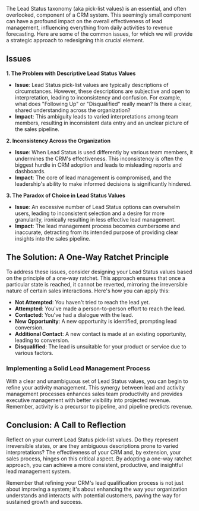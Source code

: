 The Lead Status taxonomy (aka pick-list values) is an essential, and often overlooked, component of a CRM system. This seemingly small component can have a profound impact on the overall effectiveness of lead management, influencing everything from daily activities to revenue forecasting. Here are some of the common issues, for which we will provide a strategic approach to redesigning this crucial element.

## Issues

**1. The Problem with Descriptive Lead Status Values**

   - **Issue**: Lead Status pick-list values are typically descriptions of circumstances. However, these descriptions are subjective and open to interpretation, leading to inconsistency and confusion. For example, what does "Following Up" or "Disqualified" really mean? Is there a clear, shared understanding across the organization?
   - **Impact**: This ambiguity leads to varied interpretations among team members, resulting in inconsistent data entry and an unclear picture of the sales pipeline.

**2. Inconsistency Across the Organization**

   - **Issue**: When Lead Status is used differently by various team members, it undermines the CRM's effectiveness. This inconsistency is often the biggest hurdle in CRM adoption and leads to misleading reports and dashboards.
   - **Impact**: The core of lead management is compromised, and the leadership's ability to make informed decisions is significantly hindered.

**3. The Paradox of Choice in Lead Status Values**

   - **Issue**: An excessive number of Lead Status options can overwhelm users, leading to inconsistent selection and a desire for more granularity, ironically resulting in less effective lead management.
   - **Impact**: The lead management process becomes cumbersome and inaccurate, detracting from its intended purpose of providing clear insights into the sales pipeline.

## The Solution: A One-Way Ratchet Principle

To address these issues, consider designing your Lead Status values based on the principle of a one-way ratchet. This approach ensures that once a particular state is reached, it cannot be reverted, mirroring the irreversible nature of certain sales interactions. Here's how you can apply this:

- **Not Attempted**: You haven't tried to reach the lead yet.
- **Attempted**: You've made a person-to-person effort to reach the lead.
- **Contacted**: You've had a dialogue with the lead.
- **New Opportunity**: A new opportunity is identified, prompting lead conversion.
- **Additional Contact**: A new contact is made at an existing opportunity, leading to conversion.
- **Disqualified**: The lead is unsuitable for your product or service due to various factors.

### Implementing a Solid Lead Management Process

With a clear and unambiguous set of Lead Status values, you can begin to refine your activity management. This synergy between lead and activity management processes enhances sales team productivity and provides executive management with better visibility into projected revenue. Remember, activity is a precursor to pipeline, and pipeline predicts revenue.

## Conclusion: A Call to Reflection

Reflect on your current Lead Status pick-list values. Do they represent irreversible states, or are they ambiguous descriptions prone to varied interpretations? The effectiveness of your CRM and, by extension, your sales process, hinges on this critical aspect. By adopting a one-way ratchet approach, you can achieve a more consistent, productive, and insightful lead management system.

Remember that refining your CRM's lead qualification process is not just about improving a system; it's about enhancing the way your organization understands and interacts with potential customers, paving the way for sustained growth and success.